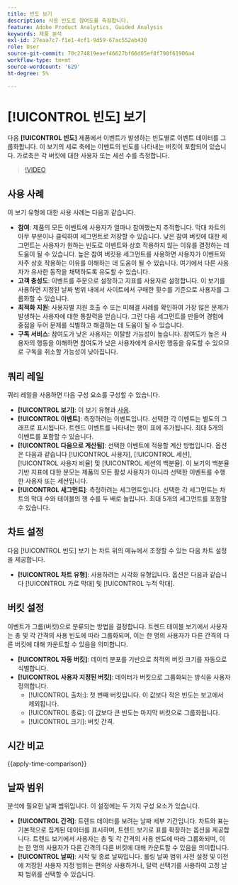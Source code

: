 ```yaml
---
title: 빈도 보기
description: 사용 빈도로 참여도를 측정합니다.
feature: Adobe Product Analytics, Guided Analysis
keywords: 제품 분석
exl-id: 27eaa7c7-f1e1-4cf1-9d59-67ac552eb430
role: User
source-git-commit: 70c274819eaef46627bf66d05ef8f790f61906a4
workflow-type: tm+mt
source-wordcount: '629'
ht-degree: 5%

---
```


# [!UICONTROL 빈도] 보기

다음 **[!UICONTROL 빈도]** 제품에서 이벤트가 발생하는 빈도별로 이벤트 데이터를 그룹화합니다. 이 보기의 세로 축에는 이벤트의 빈도를 나타내는 버킷이 포함되어 있습니다. 가로축은 각 버킷에 대한 사용자 또는 세션 수를 측정합니다.

>[!VIDEO](https://video.tv.adobe.com/v/3428089/?learn=on)

## 사용 사례

이 보기 유형에 대한 사용 사례는 다음과 같습니다.

* **참여**: 제품의 모든 이벤트에 사용자가 얼마나 참여했는지 추적합니다. 막대 차트의 아무 부분이나 클릭하여 세그먼트로 저장할 수 있습니다. 낮은 참여 버킷에 대한 세그먼트는 사용자가 원하는 빈도로 이벤트와 상호 작용하지 않는 이유를 결정하는 데 도움이 될 수 있습니다. 높은 참여 버킷용 세그먼트를 사용하면 사용자가 이벤트와 자주 상호 작용하는 이유를 이해하는 데 도움이 될 수 있습니다. 여기에서 다른 사용자가 유사한 동작을 채택하도록 유도할 수 있습니다.
* **고객 충성도**: 이벤트를 주문으로 설정하고 지표를 사용자로 설정합니다. 이 보기를 사용하면 지정된 날짜 범위 내에서 사이트에서 구매한 횟수를 기준으로 사용자를 그룹화할 수 있습니다.
* **최적화 지원**: 사용자별 지원 호출 수 또는 미해결 사례를 확인하여 가장 많은 문제가 발생하는 사용자에 대한 통찰력을 얻습니다. 그런 다음 세그먼트를 만들어 경험에 중점을 두어 문제를 식별하고 해결하는 데 도움이 될 수 있습니다.
* **구독 서비스**: 참여도가 낮은 사용자는 이탈할 가능성이 높습니다. 참여도가 높은 사용자의 행동을 이해하면 참여도가 낮은 사용자에게 유사한 행동을 유도할 수 있으므로 구독을 취소할 가능성이 낮아집니다.

## 쿼리 레일

쿼리 레일을 사용하면 다음 구성 요소를 구성할 수 있습니다.

* **[!UICONTROL 보기]**: 이 보기 유형과 [사용](usage.md).
* **[!UICONTROL 이벤트]**: 측정하려는 이벤트입니다. 선택한 각 이벤트는 별도의 그래프로 표시됩니다. 트렌드 이벤트를 나타내는 행이 표에 추가됩니다. 최대 5개의 이벤트를 포함할 수 있습니다.
* **[!UICONTROL 다음으로 계산됨]**: 선택한 이벤트에 적용할 계산 방법입니다. 옵션은 다음과 같습니다 [!UICONTROL 사용자], [!UICONTROL 세션], [!UICONTROL 사용자 비율] 및 [!UICONTROL 세션의 백분율]. 이 보기의 백분율 기반 지표에 대한 분모는 제품의 모든 활성 사용자가 아니라 선택한 이벤트를 수행한 사용자 또는 세션입니다.
* **[!UICONTROL 세그먼트]**: 측정하려는 세그먼트입니다. 선택한 각 세그먼트는 차트의 막대 수와 테이블의 행 수를 두 배로 늘립니다. 최대 5개의 세그먼트를 포함할 수 있습니다.

## 차트 설정

다음 [!UICONTROL 빈도] 보기 는 차트 위의 메뉴에서 조정할 수 있는 다음 차트 설정을 제공합니다.

* **[!UICONTROL 차트 유형]**: 사용하려는 시각화 유형입니다. 옵션은 다음과 같습니다 [!UICONTROL 가로 막대] 및 [!UICONTROL 누적 막대].

## 버킷 설정

이벤트가 그룹(버킷)으로 분류되는 방법을 결정합니다. 트렌드 테이블 보기에서 사용자는 총 및 각 간격의 사용 빈도에 따라 그룹화되며, 이는 한 명의 사용자가 다른 간격의 다른 버킷에 대해 카운트할 수 있음을 의미합니다.

* **[!UICONTROL 자동 버킷]**: 데이터 분포를 기반으로 최적의 버킷 크기를 자동으로 식별합니다.
* **[!UICONTROL 사용자 지정된 버킷]**: 데이터가 버킷으로 그룹화되는 방식을 사용자 정의합니다.
   * [!UICONTROL 출처:]: 첫 번째 버킷입니다. 이 값보다 작은 빈도는 보고에서 제외됩니다.
   * [!UICONTROL 종료]: 이 값보다 큰 빈도는 마지막 버킷으로 그룹화됩니다.
   * [!UICONTROL 크기]: 버킷 간격.

## 시간 비교

{{apply-time-comparison}}

## 날짜 범위

분석에 필요한 날짜 범위입니다. 이 설정에는 두 가지 구성 요소가 있습니다.

* **[!UICONTROL 간격]**: 트렌드 데이터를 보려는 날짜 세부 기간입니다. 차트와 표는 기본적으로 집계된 데이터를 표시하며, 트렌드 보기로 표를 확장하는 옵션을 제공합니다. 트렌드 보기에서 사용자는 총 및 각 간격의 사용 빈도에 따라 그룹화되며, 이는 한 명의 사용자가 다른 간격의 다른 버킷에 대해 카운트할 수 있음을 의미합니다.
* **[!UICONTROL 날짜]**: 시작 및 종료 날짜입니다. 롤링 날짜 범위 사전 설정 및 이전에 저장된 사용자 지정 범위는 편의상 사용하거나, 달력 선택기를 사용하여 고정 날짜 범위를 선택할 수 있습니다.
